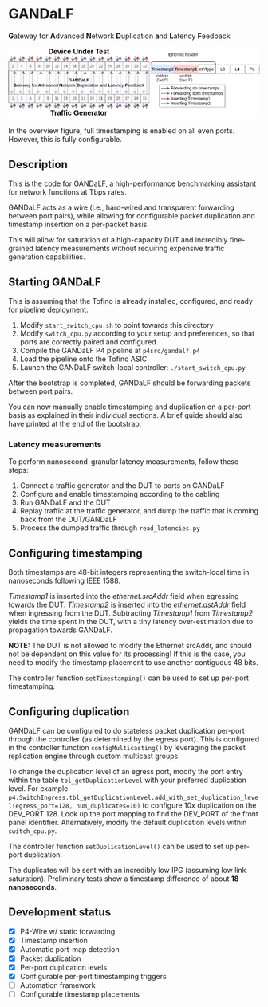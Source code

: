 # GANDaLF

**G**ateway for **A**dvanced **N**etwork **D**uplication **a**nd **L**atency **F**eedback

![Overview](overview.png)

In the overview figure, full timestamping is enabled on all even ports. However, this is fully configurable.

## Description
This is the code for GANDaLF, a high-performance benchmarking assistant for network functions at Tbps rates.

GANDaLF acts as a wire (i.e., hard-wired and transparent forwarding between port pairs), while allowing for configurable packet duplication and timestamp insertion on a per-packet basis.

This will allow for saturation of a high-capacity DUT and incredibly fine-grained latency measurements without requiring expensive traffic generation capabilities.

## Starting GANDaLF
This is assuming that the Tofino is already installec, configured, and ready for pipeline deployment.

1. Modify `start_switch_cpu.sh` to point towards this directory
2. Modify `switch_cpu.py` according to your setup and preferences, so that ports are correctly paired and configured.
3. Compile the GANDaLF P4 pipeline at `p4src/gandalf.p4`
4. Load the pipeline onto the Tofino ASIC
5. Launch the GANDaLF switch-local controller: `./start_switch_cpu.py`

After the bootstrap is completed, GANDaLF should be forwarding packets between port pairs.

You can now manually enable timestamping and duplication on a per-port basis as explained in their individual sections.
A brief guide should also have printed at the end of the bootstrap.

### Latency measurements
To perform nanosecond-granular latency measurements, follow these steps:

1. Connect a traffic generator and the DUT to ports on GANDaLF
2. Configure and enable timestamping according to the cabling
3. Run GANDaLF and the DUT
4. Replay traffic at the traffic generator, and dump the traffic that is coming back from the DUT/GANDaLF
5. Process the dumped traffic through `read_latencies.py`

## Configuring timestamping
Both timestamps are 48-bit integers representing the switch-local time in nanoseconds following IEEE 1588.

*Timestamp1* is inserted into the *ethernet.srcAddr* field when egressing towards the DUT.
*Timestamp2* is inserted into the *ethernet.dstAddr* field when ingressing from the DUT.
Subtracting *Timestamp1* from *Timestamp2* yields the time spent in the DUT, with a tiny latency over-estimation due to propagation towards GANDaLF.

**NOTE:** The DUT is not allowed to modify the Ethernet srcAddr, and should not be dependent on this value for its processing! 
If this is the case, you need to modify the timestamp placement to use another contiguous 48 bits.

The controller function `setTimestamping()` can be used to set up per-port timestamping.

## Configuring duplication
GANDaLF can be configured to do stateless packet duplication per-port through the controller (as determined by the egress port).
This is configured in the controller function `configMulticasting()` by leveraging the packet replication engine through custom multicast groups.

To change the duplication level of an egress port, modify the port entry within the table `tbl_getDuplicationLevel` with your preferred duplication level.
For example `p4.SwitchIngress.tbl_getDuplicationLevel.add_with_set_duplication_level(egress_port=128, num_duplicates=10)` to configure 10x duplication on the DEV_PORT 128. 
Look up the port mapping to find the DEV_PORT of the front panel identifier. Alternatively, modify the default duplication levels within `switch_cpu.py`.

The controller function `setDuplicationLevel()` can be used to set up per-port duplication.


The duplicates will be sent with an incredibly low IPG (assuming low link saturation). 
Preliminary tests show a timestamp difference of about **18 nanoseconds**.

## Development status
- [x] P4-Wire w/ static forwarding
- [x] Timestamp insertion
- [x] Automatic port-map detection
- [x] Packet duplication
- [x] Per-port duplication levels
- [x] Configurable per-port timestamping triggers
- [ ] Automation framework
- [ ] Configurable timestamp placements
